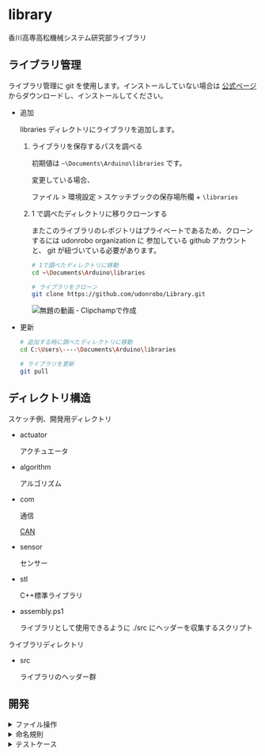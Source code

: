# library

香川高専高松機械システム研究部ライブラリ

## ライブラリ管理

ライブラリ管理に git を使用します。インストールしていない場合は [公式ページ](https://git-scm.com/download/win) からダウンロードし、インストールしてください。

-   追加

    libraries ディレクトリにライブラリを追加します。

    1. ライブラリを保存するパスを調べる

        初期値は `~\Documents\Arduino\libraries` です。

        変更している場合、

        ファイル > 環境設定 > スケッチブックの保存場所欄 + `\libraries`

    2. 1 で調べたディレクトリに移りクローンする

        またこのライブラリのレポジトリはプライベートであるため、クローンするには udonrobo organization に 参加している github アカウントと、 git が紐づいている必要があります。

        ```sh
        # 1で調べたディレクトリに移動
        cd ~\Documents\Arduino\libraries

        # ライブラリをクローン
        git clone https://github.com/udonrobo/Library.git
        ```

        ![無題の動画 ‐ Clipchampで作成](https://user-images.githubusercontent.com/91818705/217858896-1b917b6b-e2c7-4b17-9115-b336ba524ea7.gif)

-   更新

    ```sh
    # 追加する時に調べたディレクトリに移動
    cd C:\Users\----\Documents\Arduino\libraries

    # ライブラリを更新
    git pull
    ```

## ディレクトリ構造

スケッチ例、開発用ディレクトリ

-   actuator

    アクチュエータ

-   algorithm

    アルゴリズム

-   com

    通信

    [CAN](./com/can/README.md)

    <!-- [I2C](./com/i2c/README.md) -->

    <!-- [SPI](./com/spi/README.md) どなたか作ってぇぇぇぇぇ -->

-   sensor

    センサー

-   stl

    C++標準ライブラリ

-   assembly.ps1

    ライブラリとして使用できるように ./src にヘッダーを収集するスクリプト

ライブラリディレクトリ

-   src

    ライブラリのヘッダー群

## 開発

<details>
<summary>ファイル操作</summary>

1. 開発用ディレクトリでヘッダーファイル等を作成、または編集

2. 新規追加時の場合、`assembly.ps1` 内 `sources` 配列に開発したファイルのパスを追加

    `Library\hoge\hogehoge.hpp` ファイルを収集対象に追加する場合、`"${selfpath}\hoge\hogehoge.hpp"` の様にパスを指定し、配列に追加します。

    `selfpath` には `assembly.ps1` の親ディレクトリのパスが代入されています。

3. assembly.ps1 を powershell で実行

    src ディレクトリに開発したファイルがコピーされます

    ```sh
    cd ---\Library
    .\assembly.ps1
    ```

</details>

<details>
<summary>命名規則</summary>

-   禁止事項

    -   アンダースコアから始まる識別子名は禁止

        言語規格や処理系で使うために予約されている可能性があるため。また将来的に予約語になる可能性があるため。

-   ファイル名

    アッパーキャメルケース

    拡張子主に `.ino`, `.hpp`, `.cpp`

    `SampleClass.hpp`

-   変数

    ローワーキャメルケース

    ```cpp
    int i = 0;
    auto timeMs = millis();
    ```

-   定数

    -   define マクロ

        コンスタントケース

        名前衝突を防ぐためなるべく長く、なるべく undef する。

        ```cpp
        #define SERIAL_DATA_LENGTH (128)
        ```

    -   const 定数

        ローワーキャメルケース

        ```cpp
        const int id = GetID();
        const size_t dataLength = reader.length();
        ```

    -   constexpr 定数

        アッパーキャメルケース or コンスタントケース

        ```cpp
        constexpr int Size = 256;
        constexpr int DataSize = 1024;
        constexpr uint8_t LED_PIN = 13;
        ```

-   関数名

    -   グローバル関数

        アッパーキャメルケース

        なるべく動詞

        ```cpp
        void Init() {}
        uint8_t GetSerialData() {}
        ```

    -   メンバ関数名

        ローワーキャメルケース

        なるべく動詞(size, length 等はよく使われるのでﾖｼｯ)

        ```cpp
        void begin();
        double getData();
        ```

    -   関数クロージャー

        ローワーキャメルケース

        なるべく短く

        ```cpp
        const auto f = []() {};
        const auto read = []() {};
        ```

-   クラス、構造体名

    アッパーキャメルケース or スネークケース(テンプレートメタプログラミング用)

    名詞

    ```cpp
    class SerialWriter {};
    class PIDController {};  // PIDのような単語は頭文字をとった略語であるため、Pid のようにしない

    template<typename T, typename U>
    struct is_same {};
    ```

-   template パラメーター

    アッパーキャメルケース

    なるべく短く

    ```cpp
    template<class Ty>
    template<size_t Size>
    ```

-   特殊ケース

    C++ STL や Boost 等にあるクラス、関数名を模倣する場合、それぞれのライブラリの命名規則に従う。

</details>

<details>
<summary>テストケース</summary>

-   リンクエラー

    リンクエラーはきもいです(唐突)複数の .cpp ファイルから include した際にリンクエラーにならないようにしてください。主にヘッダーファイルに関数や変数の実体がある場合にリンクエラーになります。一つの .cpp ファイルから include する際はエラーにならないので注意が必要です。`#pragma once` は多重インクルードは防ぐことができますが、リンクエラーは防ぐことができません。

    -   エラー文

        ```
        gcc: multiple definition of `識別名名` 😭
        msvc: LNK2005 "public: void __cdecl Hoge::f(void)" (?f@Hoge@@QEAAXXZ) は既に erro.obj で定義されています。🤪🤪🤪
        ```

    -   変数

        ```cpp
        // エラー(変数実体がヘッダーに記述されているため)
        int value;
        ```

    -   関数

        ```cpp
        void f() {}  // NG
        inline void f() {} // OK
        ```

    -   クラス

        ```cpp
        class Hoge {
            static int value;
            void f();
        };
        int Hoge::value;         // NG
        void Hoge::f() {};       // NG
        inline void Hoge::f() {} // OK

        template<class T>
        class Hoge {
            static int value;
        };
        template<class T> Hoge<T>::value; // OK
        ```

-   メモリリーク

</details>
